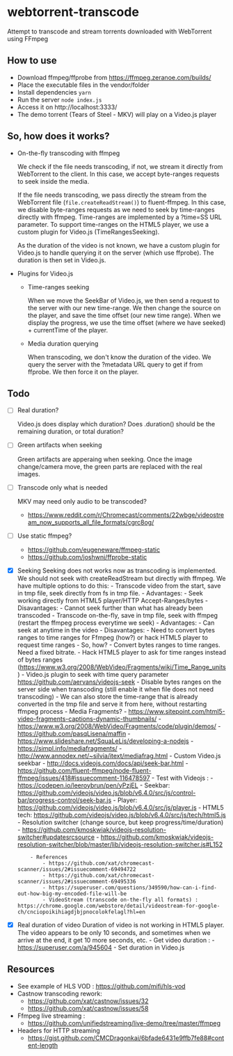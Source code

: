 # webtorrent-transcode
Attempt to transcode and stream torrents downloaded with WebTorrent using FFmpeg

## How to use

- Download ffmpeg/ffprobe from https://ffmpeg.zeranoe.com/builds/
- Place the executable files in the vendor/folder
- Install dependencies
  `yarn`
- Run the server
  `node index.js`
- Access it on http://localhost:3333/
- The demo torrent (Tears of Steel - MKV) will play on a Video.js player

## So, how does it works?

- On-the-fly transcoding with ffmpeg

  We check if the file needs transcoding, if not, we stream it directly from WebTorrent to the client.
  In this case, we accept byte-ranges requests to seek inside the media.

  If the file needs transcoding, we pass directly the stream from the WebTorrent file (`file.createReadStream()`) to fluent-ffmpeg.
  In this case, we disable byte-ranges requests as we need to seek by time-ranges directly with ffmpeg.
  Time-ranges are implemented by a ?time=SS URL parameter.
  To support time-ranges on the HTML5 player, we use a custom plugin for Video.js (TimeRangesSeeking).

  As the duration of the video is not known, we have a custom plugin for Video.js to handle querying it on the server (which use ffprobe). The duration is then set in Video.js.

- Plugins for Video.js
    - Time-ranges seeking

      When we move the SeekBar of Video.js, we then send a request to the server with our new time-range.
      We then change the source on the player, and save the time offset (our new time range).
      When we display the progress, we use the time offset (where we have seeked) + currentTime of the player.

    - Media duration querying

      When transcoding, we don't know the duration of the video.
      We query the server with the ?metadata URL query to get if from ffprobe.
      We then force it on the player.

## Todo

- [ ] Real duration?

  Video.js does display which duration?
  Does .duration() should be the remaining duration, or total duration?
- [ ] Green artifacts when seeking

  Green artifacts are apperaing when seeking.
  Once the image change/camera move, the green parts are replaced with the real images.
- [ ] Transcode only what is needed

  MKV may need only audio to be transcoded?
  - https://www.reddit.com/r/Chromecast/comments/22wbge/videostream_now_supports_all_file_formats/cgrc8og/
- [ ] Use static ffmpeg?
  - https://github.com/eugeneware/ffmpeg-static
  - https://github.com/joshwnj/ffprobe-static
- [x] Seeking
      Seeking does not works now as transcoding is implemented.
      We should not seek with createReadStream but directly with ffmpeg.
      We have multiple options to do this:
      - Transcode video from the start, save in tmp file, seek directly from fs in tmp file.
          - Advantages:
              - Seek working directly from HTML5 player/HTTP Accept-Ranges/bytes
          - Disavantages:
              - Cannot seek further than what has already been transcoded
      - Transcode on-the-fly, save in tmp file, seek with ffmpeg (restart the ffmpeg process everytime we seek)
          - Advantages:
              - Can seek at anytime in the video
          - Disavantages:
              - Need to convert bytes ranges to time ranges for Ffmpeg (how?) or hack HTML5 player to request time ranges
          - So, how?
              - Convert bytes ranges to time ranges. Need a fixed bitrate.
              - Hack HTML5 player to ask for time ranges instead of bytes ranges (https://www.w3.org/2008/WebVideo/Fragments/wiki/Time_Range_units)
                  - Video.js plugin to seek with time query parameter https://github.com/aervans/videojs-seek
                  - Disable bytes ranges on the server side when transcoding (still enable it when file does not need transcoding)
              - We can also store the time-range that is already converted in the tmp file and serve it from here, without restarting ffmpeg process
              - Media Fragments?
                  - https://www.sitepoint.com/html5-video-fragments-captions-dynamic-thumbnails/
                  - https://www.w3.org/2008/WebVideo/Fragments/code/plugin/demos/
                  - https://github.com/pasqLisena/maffin
                  - https://www.slideshare.net/SquaLeLis/developing-a-nodejs
                  - https://simpl.info/mediafragments/
                  - http://www.annodex.net/~silvia/itext/mediafrag.html
              - Custom Video.js seekbar
                  - http://docs.videojs.com/docs/api/seek-bar.html
                  - https://github.com/fluent-ffmpeg/node-fluent-ffmpeg/issues/418#issuecomment-116478597
              - Test with Videojs :
                  - https://codepen.io/leeroybrun/pen/yPzjEL
                  - Seekbar: https://github.com/videojs/video.js/blob/v6.4.0/src/js/control-bar/progress-control/seek-bar.js
                  - Player: https://github.com/videojs/video.js/blob/v6.4.0/src/js/player.js
                  - HTML5 tech: https://github.com/videojs/video.js/blob/v6.4.0/src/js/tech/html5.js
              - Resolution switcher (change source, but keep progress/time/duration)
                  - https://github.com/kmoskwiak/videojs-resolution-switcher#updatesrcsource
                  - https://github.com/kmoskwiak/videojs-resolution-switcher/blob/master/lib/videojs-resolution-switcher.js#L152

          - References
              - https://github.com/xat/chromecast-scanner/issues/2#issuecomment-69494722
              - https://github.com/xat/chromecast-scanner/issues/2#issuecomment-69495336
              - https://superuser.com/questions/349590/how-can-i-find-out-how-big-my-encoded-file-will-be
              - VideoStream (transcode on-the-fly all formats) : https://chrome.google.com/webstore/detail/videostream-for-google-ch/cnciopoikihiagdjbjpnocolokfelagl?hl=en

- [x] Real duration of video
      Duration of video is not working in HTML5 player. 
      The video appears to be only 10 seconds, and sometimes when we arrive at the end, it get 10 more seconds, etc.
      - Get video duration :
          - https://superuser.com/a/945604
      - Set duration in Video.js

## Resources

- See example of HLS VOD : https://github.com/mifi/hls-vod
- Castnow transcoding rework: 
    - https://github.com/xat/castnow/issues/32
    - https://github.com/xat/castnow/issues/58
- Ffmpeg live streaming :
    - https://github.com/unifiedstreaming/live-demo/tree/master/ffmpeg
- Headers for HTTP streaming
    - https://gist.github.com/CMCDragonkai/6bfade6431e9ffb7fe88#content-length